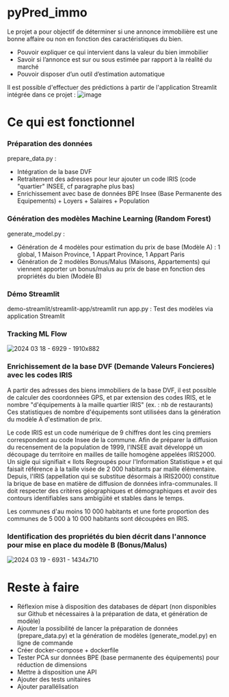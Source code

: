 # pyPred_immo

Le projet a pour objectif de déterminer si une annonce immobilière est une bonne affaire ou non en fonction des caractéristiques du bien.

- Pouvoir expliquer ce qui intervient dans la valeur du bien immobilier
- Savoir si l’annonce est sur ou sous estimée par rapport à la réalité du marché
- Pouvoir disposer d’un outil d’estimation automatique

Il est possible d'effectuer des prédictions à partir de l'application Streamlit intégrée dans ce projet :
![image](https://github.com/chvalois/pyPred_immo/assets/32735527/2bb1466e-85b6-4683-b423-50c02ba87c31)

# Ce qui est fonctionnel

### Préparation des données

prepare_data.py : 
- Intégration de la base DVF
- Retraitement des adresses pour leur ajouter un code IRIS (code "quartier" INSEE, cf paragraphe plus bas)
- Enrichissement avec base de données BPE Insee (Base Permanente des Equipements) + Loyers + Salaires + Population

### Génération des modèles Machine Learning (Random Forest)
generate_model.py : 
- Génération de 4 modèles pour estimation du prix de base (Modèle A) : 1 global, 1 Maison Province, 1 Appart Province, 1 Appart Paris
- Génération de 2 modèles Bonus/Malus (Maisons, Appartements) qui viennent apporter un bonus/malus au prix de base en fonction des propriétés du bien (Modèle B)

### Démo Streamlit

demo-streamlit/streamlit-app/streamlit run app.py : Test des modèles via application Streamlit

### Tracking ML Flow

![2024 03 18 - 6929 - 1910x882](https://github.com/chvalois/pyPred_immo/assets/32735527/7c3a0d20-b8f8-403c-b624-fb97c4c99b1b)

### Enrichissement de la base DVF (Demande Valeurs Foncieres) avec les codes IRIS

A partir des adresses des biens immobiliers de la base DVF, il est possible de calculer des coordonnées GPS, et par extension des codes IRIS, et le nombre "d'équipements à la maille quartier IRIS" (ex. : nb de restaurants)
Ces statistiques de nombre d'équipements sont utilisées dans la génération du modèle A d'estimation de prix.

Le code IRIS est un code numérique de 9 chiffres dont les cinq premiers correspondent au code Insee de la commune.
Afin de préparer la diffusion du recensement de la population de 1999, l'INSEE avait développé un découpage du territoire en mailles de taille homogène appelées IRIS2000. Un sigle qui signifiait « Ilots Regroupés pour l'Information Statistique » et qui faisait référence à la taille visée de 2 000 habitants par maille élémentaire. Depuis, l'IRIS (appellation qui se substitue désormais à IRIS2000) constitue la brique de base en matière de diffusion de données infra-communales. Il doit respecter des critères géographiques et démographiques et avoir des contours identifiables sans ambigüité et stables dans le temps.

Les communes d'au moins 10 000 habitants et une forte proportion des communes de 5 000 à 10 000 habitants sont découpées en IRIS.

### Identification des propriétés du bien décrit dans l'annonce pour mise en place du modèle B (Bonus/Malus)

![2024 03 19 - 6931 - 1434x710](https://github.com/chvalois/pyPred_immo/assets/32735527/726d6e58-2373-49bc-8ccc-fa8a4b827307)

# Reste à faire

- Réflexion mise à disposition des databases de départ (non disponibles sur Github et nécessaires à la préparation de data, et génération de modèle)
- Ajouter la possibilité de lancer la préparation de données (prepare_data.py) et la génération de modèles (generate_model.py) en ligne de commande
- Créer docker-compose + dockerfile
- Tester PCA sur données BPE (base permanente des équipements) pour réduction de dimensions
- Mettre à disposition une API
- Ajouter des tests unitaires
- Ajouter parallélisation


